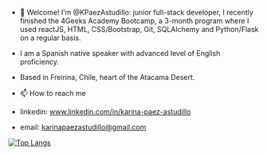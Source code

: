 - 👋 Welcome! I’m @KPaezAstudillo: junior full-stack developer, I recently finished the 4Geeks Academy Bootcamp, a 3-month program where I used reactJS, HTML, CSS/Bootstrap, Git, SQLAlchemy and Python/Flask on a regular basis.

- I am a Spanish native speaker with advanced level of English proficiency.

- Based in Freirina, Chile, heart of the Atacama Desert.

- 📫 How to reach me
- linkedin:  www.linkedin.com/in/karina-paez-astudillo
- email: karinapaezastudillo@gmail.com

[![Top Langs](https://github-readme-stats.vercel.app/api/top-langs/?username=KPaezAstudillo&layout=compact&theme=vision-friendly-dark)](https://github.com/anuraghazra/github-readme-stats)

